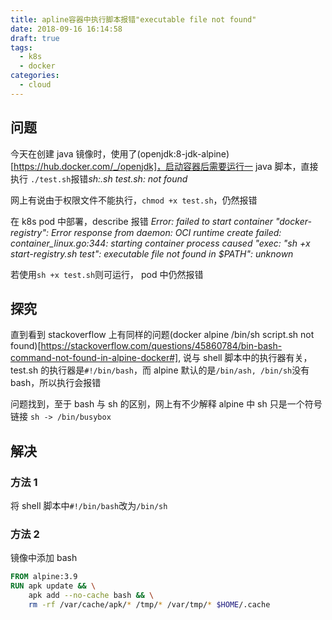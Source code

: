 ```yaml
---
title: apline容器中执行脚本报错"executable file not found"
date: 2018-09-16 16:14:58
draft: true
tags:
  - k8s
  - docker
categories:
  - cloud
---
```


## 问题

今天在创建 java 镜像时，使用了(openjdk:8-jdk-alpine)[https://hub.docker.com/_/openjdk]，启动容器后需要运行一 java 脚本，直接执行
`./test.sh`报错*sh:.sh test.sh: not found*

网上有说由于权限文件不能执行，`chmod +x test.sh`，仍然报错

在 k8s pod 中部署，describe 报错
_Error: failed to start container "docker-registry": Error response from daemon: OCI runtime create failed: container_linux.go:344: starting container process caused "exec: \"sh +x start-registry.sh test\": executable file not found in $PATH": unknown_

若使用`sh +x test.sh`则可运行， pod 中仍然报错

## 探究

直到看到 stackoverflow 上有同样的问题(docker alpine /bin/sh script.sh not found)[https://stackoverflow.com/questions/45860784/bin-bash-command-not-found-in-alpine-docker#],
说与 shell 脚本中的执行器有关，test.sh 的执行器是`#!/bin/bash`，而 alpine 默认的是`/bin/ash, /bin/sh`没有 bash，所以执行会报错

问题找到，至于 bash 与 sh 的区别，网上有不少解释
alpine 中 sh 只是一个符号链接
`sh -> /bin/busybox`

## 解决

### 方法 1

将 shell 脚本中`#!/bin/bash`改为`/bin/sh`

### 方法 2

镜像中添加 bash

```dockerfile
FROM alpine:3.9
RUN apk update && \
    apk add --no-cache bash && \
    rm -rf /var/cache/apk/* /tmp/* /var/tmp/* $HOME/.cache
```
